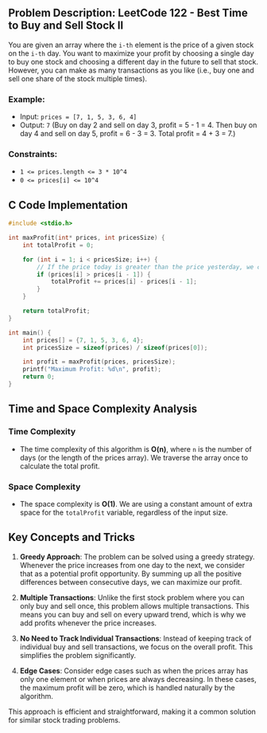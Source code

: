 ## Problem Description: LeetCode 122 - Best Time to Buy and Sell Stock II

You are given an array where the `i-th` element is the price of a given stock on the `i-th` day. You want to maximize your profit by choosing a single day to buy one stock and choosing a different day in the future to sell that stock. However, you can make as many transactions as you like (i.e., buy one and sell one share of the stock multiple times).

### Example:
- Input: `prices = [7, 1, 5, 3, 6, 4]`
- Output: `7` (Buy on day 2 and sell on day 3, profit = 5 - 1 = 4. Then buy on day 4 and sell on day 5, profit = 6 - 3 = 3. Total profit = 4 + 3 = 7.)

### Constraints:
- `1 <= prices.length <= 3 * 10^4`
- `0 <= prices[i] <= 10^4`

## C Code Implementation

```c
#include <stdio.h>

int maxProfit(int* prices, int pricesSize) {
    int totalProfit = 0;

    for (int i = 1; i < pricesSize; i++) {
        // If the price today is greater than the price yesterday, we can make a profit
        if (prices[i] > prices[i - 1]) {
            totalProfit += prices[i] - prices[i - 1];
        }
    }

    return totalProfit;
}

int main() {
    int prices[] = {7, 1, 5, 3, 6, 4};
    int pricesSize = sizeof(prices) / sizeof(prices[0]);

    int profit = maxProfit(prices, pricesSize);
    printf("Maximum Profit: %d\n", profit);
    return 0;
}
```

## Time and Space Complexity Analysis

### Time Complexity
- The time complexity of this algorithm is **O(n)**, where `n` is the number of days (or the length of the prices array). We traverse the array once to calculate the total profit.

### Space Complexity
- The space complexity is **O(1)**. We are using a constant amount of extra space for the `totalProfit` variable, regardless of the input size.

## Key Concepts and Tricks

1. **Greedy Approach**: The problem can be solved using a greedy strategy. Whenever the price increases from one day to the next, we consider that as a potential profit opportunity. By summing up all the positive differences between consecutive days, we can maximize our profit.

2. **Multiple Transactions**: Unlike the first stock problem where you can only buy and sell once, this problem allows multiple transactions. This means you can buy and sell on every upward trend, which is why we add profits whenever the price increases.

3. **No Need to Track Individual Transactions**: Instead of keeping track of individual buy and sell transactions, we focus on the overall profit. This simplifies the problem significantly.

4. **Edge Cases**: Consider edge cases such as when the prices array has only one element or when prices are always decreasing. In these cases, the maximum profit will be zero, which is handled naturally by the algorithm.

This approach is efficient and straightforward, making it a common solution for similar stock trading problems.
